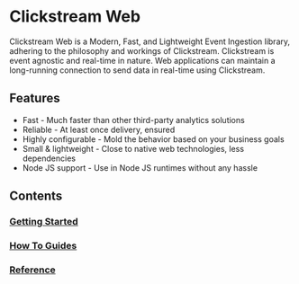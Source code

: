 # Clickstream Web

Clickstream Web is a Modern, Fast, and Lightweight Event Ingestion library, adhering to the philosophy and workings of Clickstream. Clickstream is event agnostic and real-time in nature. Web applications can maintain a long-running connection to send data in real-time using Clickstream.

## Features

- Fast - Much faster than other third-party analytics solutions
- Reliable - At least once delivery, ensured
- Highly configurable - Mold the behavior based on your business goals
- Small & lightweight - Close to native web technologies, less dependencies
- Node JS support - Use in Node JS runtimes without any hassle

## Contents

### [Getting Started](./docs/getting-started.md)

### [How To Guides](./docs/how-to-guides/index.md)

### [Reference](./docs/reference/index.md)
